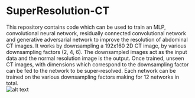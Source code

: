 # SuperResolution-CT
This repository contains code which can be used to train an MLP, convolutional neural network, residually connected convolutional network and generative adversarial network to improve the resolution of abdominal CT images. It works by downsampling a 192x160 2D CT image, by various downsampling factors (2, 4, 6). The downsampled images act as the input data and the normal resolution image is the output. Once trained, unseen CT images, with dimensions which correspond to the downsampling factor can be fed to the network to be super-resolved. Each network can be trained on the various downsampling factors making for 12 networks in total.   
![alt text](https://postimg.cc/47zSGxY1) 